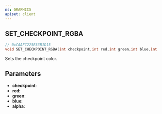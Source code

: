 ```yaml
---
ns: GRAPHICS
apiset: client
---
```

## SET_CHECKPOINT_RGBA

```c
// 0xCAAFC225E33B1D15
void SET_CHECKPOINT_RGBA(int checkpoint,int red,int green,int blue,int alpha);
```

Sets the checkpoint color.

## Parameters
* **checkpoint**:
* **red**:
* **green**:
* **blue**:
* **alpha**:



